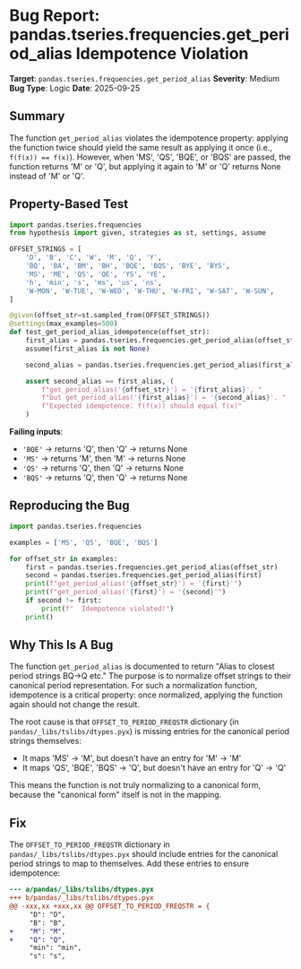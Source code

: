 # Bug Report: pandas.tseries.frequencies.get_period_alias Idempotence Violation

**Target**: `pandas.tseries.frequencies.get_period_alias`
**Severity**: Medium
**Bug Type**: Logic
**Date**: 2025-09-25

## Summary

The function `get_period_alias` violates the idempotence property: applying the function twice should yield the same result as applying it once (i.e., `f(f(x)) == f(x)`). However, when 'MS', 'QS', 'BQE', or 'BQS' are passed, the function returns 'M' or 'Q', but applying it again to 'M' or 'Q' returns None instead of 'M' or 'Q'.

## Property-Based Test

```python
import pandas.tseries.frequencies
from hypothesis import given, strategies as st, settings, assume

OFFSET_STRINGS = [
    'D', 'B', 'C', 'W', 'M', 'Q', 'Y',
    'BQ', 'BA', 'BM', 'BH', 'BQE', 'BQS', 'BYE', 'BYS',
    'MS', 'ME', 'QS', 'QE', 'YS', 'YE',
    'h', 'min', 's', 'ms', 'us', 'ns',
    'W-MON', 'W-TUE', 'W-WED', 'W-THU', 'W-FRI', 'W-SAT', 'W-SUN',
]

@given(offset_str=st.sampled_from(OFFSET_STRINGS))
@settings(max_examples=500)
def test_get_period_alias_idempotence(offset_str):
    first_alias = pandas.tseries.frequencies.get_period_alias(offset_str)
    assume(first_alias is not None)

    second_alias = pandas.tseries.frequencies.get_period_alias(first_alias)

    assert second_alias == first_alias, (
        f"get_period_alias('{offset_str}') = '{first_alias}', "
        f"but get_period_alias('{first_alias}') = '{second_alias}'. "
        f"Expected idempotence: f(f(x)) should equal f(x)"
    )
```

**Failing inputs**:
- `'BQE'` -> returns 'Q', then 'Q' -> returns None
- `'MS'` -> returns 'M', then 'M' -> returns None
- `'QS'` -> returns 'Q', then 'Q' -> returns None
- `'BQS'` -> returns 'Q', then 'Q' -> returns None

## Reproducing the Bug

```python
import pandas.tseries.frequencies

examples = ['MS', 'QS', 'BQE', 'BQS']

for offset_str in examples:
    first = pandas.tseries.frequencies.get_period_alias(offset_str)
    second = pandas.tseries.frequencies.get_period_alias(first)
    print(f"get_period_alias('{offset_str}') = '{first}'")
    print(f"get_period_alias('{first}') = '{second}'")
    if second != first:
        print(f"  Idempotence violated!")
    print()
```

## Why This Is A Bug

The function `get_period_alias` is documented to return "Alias to closest period strings BQ->Q etc." The purpose is to normalize offset strings to their canonical period representation. For such a normalization function, idempotence is a critical property: once normalized, applying the function again should not change the result.

The root cause is that `OFFSET_TO_PERIOD_FREQSTR` dictionary (in `pandas/_libs/tslibs/dtypes.pyx`) is missing entries for the canonical period strings themselves:
- It maps 'MS' -> 'M', but doesn't have an entry for 'M' -> 'M'
- It maps 'QS', 'BQE', 'BQS' -> 'Q', but doesn't have an entry for 'Q' -> 'Q'

This means the function is not truly normalizing to a canonical form, because the "canonical form" itself is not in the mapping.

## Fix

The `OFFSET_TO_PERIOD_FREQSTR` dictionary in `pandas/_libs/tslibs/dtypes.pyx` should include entries for the canonical period strings to map to themselves. Add these entries to ensure idempotence:

```diff
--- a/pandas/_libs/tslibs/dtypes.pyx
+++ b/pandas/_libs/tslibs/dtypes.pyx
@@ -xxx,xx +xxx,xx @@ OFFSET_TO_PERIOD_FREQSTR = {
     "D": "D",
     "B": "B",
+    "M": "M",
+    "Q": "Q",
     "min": "min",
     "s": "s",
```